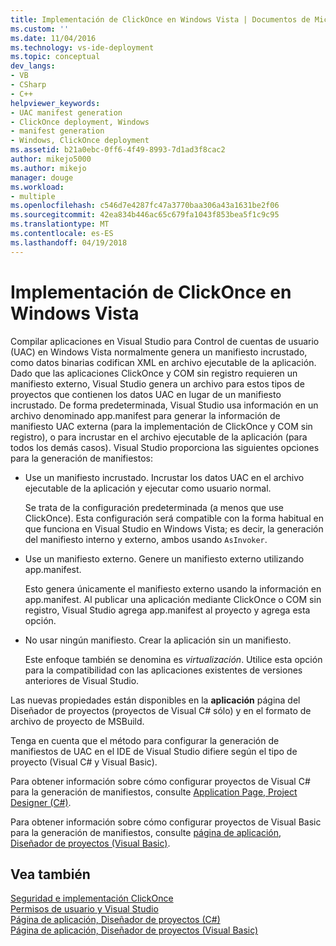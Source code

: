 ```yaml
---
title: Implementación de ClickOnce en Windows Vista | Documentos de Microsoft
ms.custom: ''
ms.date: 11/04/2016
ms.technology: vs-ide-deployment
ms.topic: conceptual
dev_langs:
- VB
- CSharp
- C++
helpviewer_keywords:
- UAC manifest generation
- ClickOnce deployment, Windows
- manifest generation
- Windows, ClickOnce deployment
ms.assetid: b21a0ebc-0ff6-4f49-8993-7d1ad3f8cac2
author: mikejo5000
ms.author: mikejo
manager: douge
ms.workload:
- multiple
ms.openlocfilehash: c546d7e4287fc47a3770baa306a43a1631be2f06
ms.sourcegitcommit: 42ea834b446ac65c679fa1043f853bea5f1c9c95
ms.translationtype: MT
ms.contentlocale: es-ES
ms.lasthandoff: 04/19/2018
---
```

# <a name="clickonce-deployment-on-windows-vista"></a>Implementación de ClickOnce en Windows Vista
Compilar aplicaciones en Visual Studio para Control de cuentas de usuario (UAC) en Windows Vista normalmente genera un manifiesto incrustado, como datos binarias codifican XML en archivo ejecutable de la aplicación. Dado que las aplicaciones ClickOnce y COM sin registro requieren un manifiesto externo, Visual Studio genera un archivo para estos tipos de proyectos que contienen los datos UAC en lugar de un manifiesto incrustado. De forma predeterminada, Visual Studio usa información en un archivo denominado app.manifest para generar la información de manifiesto UAC externa (para la implementación de ClickOnce y COM sin registro), o para incrustar en el archivo ejecutable de la aplicación (para todos los demás casos). Visual Studio proporciona las siguientes opciones para la generación de manifiestos:  
  
-   Use un manifiesto incrustado. Incrustar los datos UAC en el archivo ejecutable de la aplicación y ejecutar como usuario normal.  
  
     Se trata de la configuración predeterminada (a menos que use ClickOnce). Esta configuración será compatible con la forma habitual en que funciona en Visual Studio en Windows Vista; es decir, la generación del manifiesto interno y externo, ambos usando `AsInvoker`.  
  
-   Use un manifiesto externo. Genere un manifiesto externo utilizando app.manifest.  
  
     Esto genera únicamente el manifiesto externo usando la información en app.manifest. Al publicar una aplicación mediante ClickOnce o COM sin registro, Visual Studio agrega app.manifest al proyecto y agrega esta opción.  
  
-   No usar ningún manifiesto. Crear la aplicación sin un manifiesto.  
  
     Este enfoque también se denomina es *virtualización*. Utilice esta opción para la compatibilidad con las aplicaciones existentes de versiones anteriores de Visual Studio.  
  
 Las nuevas propiedades están disponibles en la **aplicación** página del Diseñador de proyectos (proyectos de Visual C# sólo) y en el formato de archivo de proyecto de MSBuild.  
  
 Tenga en cuenta que el método para configurar la generación de manifiestos de UAC en el IDE de Visual Studio difiere según el tipo de proyecto (Visual C# y Visual Basic).  
  
 Para obtener información sobre cómo configurar proyectos de Visual C# para la generación de manifiestos, consulte [Application Page, Project Designer (C#)](../ide/reference/application-page-project-designer-csharp.md).  
  
 Para obtener información sobre cómo configurar proyectos de Visual Basic para la generación de manifiestos, consulte [página de aplicación, Diseñador de proyectos (Visual Basic)](../ide/reference/application-page-project-designer-visual-basic.md).  
  
## <a name="see-also"></a>Vea también  
 [Seguridad e implementación ClickOnce](../deployment/clickonce-security-and-deployment.md)   
 [Permisos de usuario y Visual Studio](http://msdn.microsoft.com/en-us/d5c55084-1e7b-4b61-b478-137db01c0fc0)   
 [Página de aplicación, Diseñador de proyectos (C#)](../ide/reference/application-page-project-designer-csharp.md)   
 [Página de aplicación, Diseñador de proyectos (Visual Basic)](../ide/reference/application-page-project-designer-visual-basic.md)